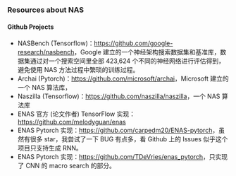 ### Resources about NAS

#### Github Projects

- NASBench (Tensorflow)：<https://github.com/google-research/nasbench>，Google 建立的一个神经架构搜索数据集和基准库，数据集通过对一个搜索空间里全部 423,624 个不同的神经网络进行评估得到，避免使用 NAS 方法过程中繁琐的训练过程。
- Archai (Pytorch)：<https://github.com/microsoft/archai>，Microsoft 建立的一个 NAS 算法库，
- Naszilla (Tensorflow)：<https://github.com/naszilla/naszilla>，一个 NAS 算法库
- ENAS 官方 (论文作者) TensorFlow 实现：<https://github.com/melodyguan/enas>
- ENAS Pytorch 实现：<https://github.com/carpedm20/ENAS-pytorch>，虽然有很多 star，我尝试了一下 BUG 有点多，看 Github 上的 Issues 似乎这个项目只支持生成 RNN。
- ENAS Pytorch 实现：<https://github.com/TDeVries/enas_pytorch>，只实现了 CNN 的 macro search 的部分。

